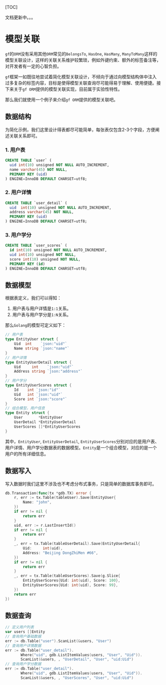 [TOC]

文档更新中。。。

# 模型关联

`gf`的`ORM`没有采用其他`ORM`常见的`BelongsTo`, `HasOne`, `HasMany`, `ManyToMany`这样的模型关联设计，这样的关联关系维护较繁琐，例如外键约束、额外的标签备注等，对开发者有一定的心智负担。

`gf`框架一如既往地尝试着简化模型关联设计，不倾向于通过向模型结构体中注入过多复杂的标签内容，目标是使得模型关联查询尽可能得易于理解、使用便捷。接下来关于`gf ORM`提供的模型关联实现，目前属于实验性特性。


那么我们就使用一个例子来介绍`gf ORM`提供的模型关联吧。


## 数据结构

为简化示例，我们这里设计得表都尽可能简单，每张表仅包含2-3个字段，方便阐述关联关系即可。

### 1. 用户表
```sql
CREATE TABLE `user` (
  uid int(10) unsigned NOT NULL AUTO_INCREMENT,
  name varchar(45) NOT NULL,
  PRIMARY KEY (uid)
) ENGINE=InnoDB DEFAULT CHARSET=utf8;
```

### 2. 用户详情
```sql
CREATE TABLE `user_detail` (
  uid  int(10) unsigned NOT NULL AUTO_INCREMENT,
  address varchar(45) NOT NULL,
  PRIMARY KEY (uid)
) ENGINE=InnoDB DEFAULT CHARSET=utf8;
```

### 3. 用户学分
```sql
CREATE TABLE `user_scores` (
  id int(10) unsigned NOT NULL AUTO_INCREMENT,
  uid int(10) unsigned NOT NULL,
  score int(10) unsigned NOT NULL,
  PRIMARY KEY (id)
) ENGINE=InnoDB DEFAULT CHARSET=utf8;
```
## 数据模型
根据表定义，我们可以得知：
1. 用户表与用户详情是`1:1`关系。
1. 用户表与用户学分是`1:N`关系。

那么`Golang`的模型可定义如下：
```go
// 用户表
type EntityUser struct {
    Uid  int    `json:"uid"`
    Name string `json:"name"`
}
// 用户详情
type EntityUserDetail struct {
    Uid     int    `json:"uid"`
    Address string `json:"address"`
}
// 用户学分
type EntityUserScores struct {
    Id    int `json:"id"`
    Uid   int `json:"uid"`
    Score int `json:"score"`
}
// 组合模型，用户信息
type Entity struct {
    User       *EntityUser
    UserDetail *EntityUserDetail
    UserScores []*EntityUserScores
}
```
其中，`EntityUser`, `EntityUserDetail`, `EntityUserScores`分别对应的是用户表、用户详情、用户学分数据表的数据模型。`Entity`是一个组合模型，对应的是一个用户的所有详细信息。

## 数据写入
写入数据时我们这里不涉及也不考虑分布式事务，只是简单的数据库事务即可。
```go
db.Transaction(func(tx *gdb.TX) error {
    r, err := tx.Table(tableUser).Save(EntityUser{
        Name: "john",
    })
    if err != nil {
        return err
    }
    uid, err := r.LastInsertId()
    if err != nil {
        return err
    }
    _, err = tx.Table(tableUserDetail).Save(EntityUserDetail{
        Uid:     int(uid),
        Address: "Beijing DongZhiMen #66",
    })
    if err != nil {
        return err
    }
    _, err = tx.Table(tableUserScores).Save(g.Slice{
        EntityUserScores{Uid: int(uid), Score: 100},
        EntityUserScores{Uid: int(uid), Score: 99},
    })
    return err
})
```

## 数据查询

```go
// 定义用户列表
var users []Entity
// 查询用户基础数据
err := db.Table("user").ScanList(&users, "User")
// 查询用户详情数据
err := db.Table("user_detail").
       Where("uid", gdb.ListItemValues(users, "User", "Uid")).
       ScanList(&users, , "UserDetail", "User", "uid:Uid")
// 查询用户学分数据
err := db.Table("user_detail").
       Where("uid", gdb.ListItemValues(users, "User", "Uid")).
       ScanList(&users, , "UserScores", "User", "uid:Uid")
```








